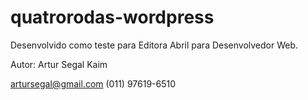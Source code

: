 # quatrorodas-wordpress

Desenvolvido como teste para Editora Abril para Desenvolvedor Web.

Autor: Artur Segal Kaim

artursegal@gmail.com (011) 97619-6510 
